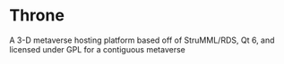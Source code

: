 # Throne
A 3-D metaverse hosting platform based off of StruMML/RDS, Qt 6, and licensed under GPL for a contiguous metaverse
